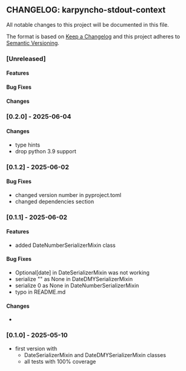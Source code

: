 ## CHANGELOG: karpyncho-stdout-context

All notable changes to this project will be documented in this file.

The format is based on [Keep a Changelog](http://keepachangelog.com/en/1.0.0/)
and this project adheres to [Semantic Versioning](http://semver.org/spec/v2.0.0.html).

### [Unreleased]

#### Features

#### Bug Fixes

#### Changes

### [0.2.0] - 2025-06-04

#### Changes
 + type hints
 + drop python 3.9 support

### [0.1.2] - 2025-06-02

#### Bug Fixes
 + changed version number in pyproject.toml
 + changed dependencies section

### [0.1.1] - 2025-06-02

#### Features
 + added DateNumberSerializerMixin class

#### Bug Fixes
 + Optional[date] in DateSerializerMixin was not working
 + serialize "" as None in DateDMYSerializerMixin
 + serialize 0 as None in DateNumberSerializerMixin
 + typo in README.md

#### Changes
 + 

### [0.1.0] - 2025-05-10

* first version with
  + DateSerializerMixin and DateDMYSerializerMixin classes
  + all tests with 100% coverage

